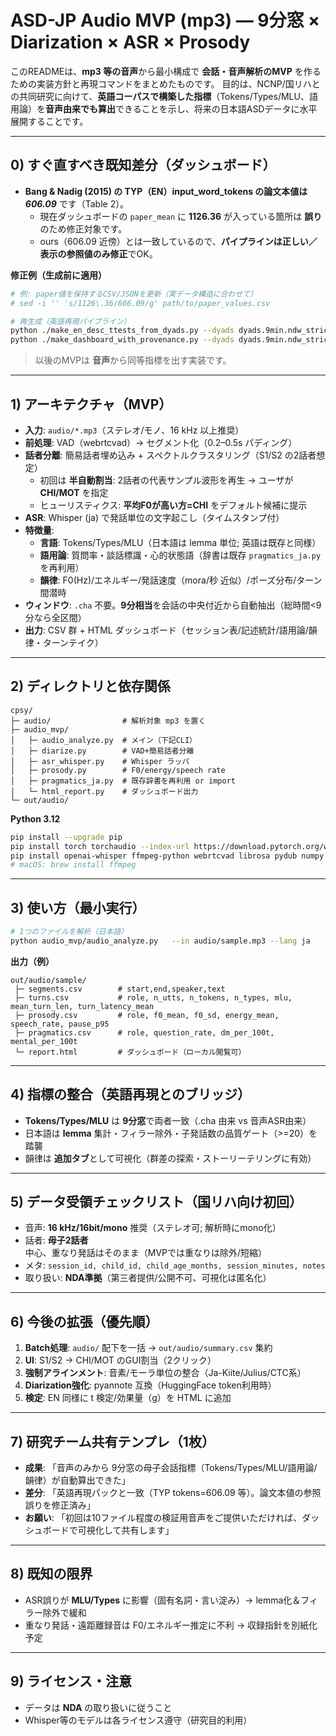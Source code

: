 # ASD-JP Audio MVP (mp3) — 9分窓 × Diarization × ASR × Prosody

このREADMEは、**mp3 等の音声**から最小構成で **会話・音声解析のMVP** を作るための実装方針と再現コマンドをまとめたものです。
目的は、NCNP/国リハとの共同研究に向けて、**英語コーパスで構築した指標**（Tokens/Types/MLU、語用論）を**音声由来でも算出**できることを示し、将来の日本語ASDデータに水平展開することです。

---

## 0) すぐ直すべき既知差分（ダッシュボード）
- **Bang & Nadig (2015) の TYP（EN）input_word_tokens の論文本値は *606.09*** です（Table 2）。
  - 現在ダッシュボードの `paper_mean` に **1126.36** が入っている箇所は **誤り**のため修正対象です。
  - ours（606.09 近傍）とは一致しているので、**パイプラインは正しい／表示の参照値のみ修正**でOK。

**修正例（生成前に適用）**
```bash
# 例: paper値を保持するCSV/JSONを更新（実データ構造に合わせて）
# sed -i '' 's/1126\.36/606.09/g' path/to/paper_values.csv

# 再生成（英語再現パイプライン）
python ./make_en_desc_ttests_from_dyads.py --dyads dyads.9min.ndw_strict.csv --outdir out/bn2015
python ./make_dashboard_with_provenance.py --dyads dyads.9min.ndw_strict.csv   --desc out/bn2015/table3_descriptives_en.csv   --ttest out/bn2015/table2_en_ttests.csv   --out docs/bn2015_dashboard.html --orig ./make_dashboard.py
```
> 以後のMVPは **音声**から同等指標を出す実装です。

---

## 1) アーキテクチャ（MVP）
- **入力**: `audio/*.mp3`（ステレオ/モノ、16 kHz 以上推奨）
- **前処理**: VAD（webrtcvad）→ セグメント化（0.2–0.5s パディング）
- **話者分離**: 簡易話者埋め込み + スペクトルクラスタリング（S1/S2 の2話者想定）
  - 初回は **半自動割当**: 2話者の代表サンプル波形を再生 → ユーザが **CHI/MOT** を指定
  - ヒューリスティクス: **平均F0が高い方=CHI** をデフォルト候補に提示
- **ASR**: Whisper (ja) で発話単位の文字起こし（タイムスタンプ付）
- **特徴量**:
  - **言語**: Tokens/Types/MLU（日本語は lemma 単位; 英語は既存と同様）
  - **語用論**: 質問率・談話標識・心的状態語（辞書は既存 `pragmatics_ja.py` を再利用）
  - **韻律**: F0(Hz)/エネルギー/発話速度（mora/秒 近似）/ポーズ分布/ターン間潜時
- **ウィンドウ**: `.cha` 不要。**9分相当**を会話の中央付近から自動抽出（総時間<9分なら全区間）
- **出力**: CSV 群 + HTML ダッシュボード（セッション表/記述統計/語用論/韻律・ターンテイク）

---

## 2) ディレクトリと依存関係
```
cpsy/
├─ audio/                # 解析対象 mp3 を置く
├─ audio_mvp/
│   ├─ audio_analyze.py  # メイン（下記CLI）
│   ├─ diarize.py        # VAD+簡易話者分離
│   ├─ asr_whisper.py    # Whisper ラッパ
│   ├─ prosody.py        # F0/energy/speech rate
│   ├─ pragmatics_ja.py  # 既存辞書を再利用 or import
│   └─ html_report.py    # ダッシュボード出力
└─ out/audio/
```
**Python 3.12**
```bash
pip install --upgrade pip
pip install torch torchaudio --index-url https://download.pytorch.org/whl/cpu
pip install openai-whisper ffmpeg-python webrtcvad librosa pydub numpy pandas fugashi unidic-lite sudachipy sudachidict-full parselmouth pandas-stubs jinja2
# macOS: brew install ffmpeg
```

---

## 3) 使い方（最小実行）
```bash
# 1つのファイルを解析（日本語）
python audio_mvp/audio_analyze.py   --in audio/sample.mp3 --lang ja   --out out/audio/sample   --auto_assign_child_by_f0 true
```
**出力（例）**
```
out/audio/sample/
 ├─ segments.csv        # start,end,speaker,text
 ├─ turns.csv           # role, n_utts, n_tokens, n_types, mlu, mean_turn_len, turn_latency_mean
 ├─ prosody.csv         # role, f0_mean, f0_sd, energy_mean, speech_rate, pause_p95
 ├─ pragmatics.csv      # role, question_rate, dm_per_100t, mental_per_100t
 └─ report.html         # ダッシュボード（ローカル閲覧可）
```

---

## 4) 指標の整合（英語再現とのブリッジ）
- **Tokens/Types/MLU** は **9分窓**で両者一致（.cha 由来 vs 音声ASR由来）
- 日本語は **lemma** 集計・フィラー除外・子発話数の品質ゲート（>=20）を踏襲
- 韻律は **追加タブ**として可視化（群差の探索・ストーリーテリングに有効）

---

## 5) データ受領チェックリスト（国リハ向け初回）
- 音声: **16 kHz/16bit/mono** 推奨（ステレオ可; 解析時にmono化）
- 話者: **母子2話者**中心、重なり発話はそのまま（MVPでは重なりは除外/短縮）
- メタ: `session_id, child_id, child_age_months, session_minutes, notes`
- 取り扱い: **NDA準拠**（第三者提供/公開不可、可視化は匿名化）

---

## 6) 今後の拡張（優先順）
1. **Batch処理**: `audio/` 配下を一括 → `out/audio/summary.csv` 集約
2. **UI**: S1/S2 → CHI/MOT のGUI割当（2クリック）
3. **強制アラインメント**: 音素/モーラ単位の整合（Ja-Kiite/Julius/CTC系）
4. **Diarization強化**: pyannote 互換（HuggingFace token利用時）
5. **検定**: EN 同様に t 検定/効果量（g）を HTML に追加

---

## 7) 研究チーム共有テンプレ（1枚）
- **成果**: 「音声のみから 9分窓の母子会話指標（Tokens/Types/MLU/語用論/韻律）が自動算出できた」
- **差分**: 「英語再現パックと一致（TYP tokens=606.09 等）。論文本値の参照誤りを修正済み」
- **お願い**: 「初回は10ファイル程度の検証用音声をご提供いただければ、ダッシュボードで可視化して共有します」

---

## 8) 既知の限界
- ASR誤りが **MLU/Types** に影響（固有名詞・言い淀み）→ lemma化＆フィラー除外で緩和
- 重なり発話・遠距離録音は F0/エネルギー推定に不利 → 収録指針を別紙化予定

---

## 9) ライセンス・注意
- データは **NDA** の取り扱いに従うこと
- Whisper等のモデルは各ライセンス遵守（研究目的利用）
